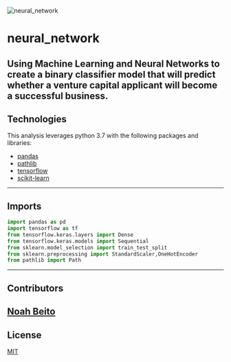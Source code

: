 ![neural_network](https://scitechdaily.com/images/Artificial-Intelligence-Neural-Network-Concept-1536x1152.jpg)
# neural_network
Using Machine Learning and Neural Networks to create a binary classifier model that will predict whether a venture capital applicant will become a successful business.
---
## Technologies
This analysis leverages python 3.7 with the following packages and libraries:
* [pandas](https://github.com/pandas-dev/pandas)
* [pathlib](https://github.com/python/cpython/blob/main/Lib/pathlib.py)
* [tensorflow](https://github.com/tensorflow/tensorflow)
* [scikit-learn](https://github.com/scikit-learn/scikit-learn)
---
## Imports
```python
import pandas as pd
import tensorflow as tf
from tensorflow.keras.layers import Dense
from tensorflow.keras.models import Sequential
from sklearn.model_selection import train_test_split
from sklearn.preprocessing import StandardScaler,OneHotEncoder
from pathlib import Path
```
---
## Contributors
[Noah Beito](https://www.linkedin.com/in/noah-beito/)
---
## License
[MIT](https://github.com/git/git-scm.com/blob/main/MIT-LICENSE.txt)
